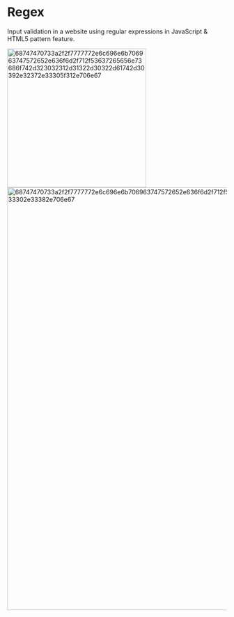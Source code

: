 # Regex
Input validation in a website using regular expressions in JavaScript & HTML5 pattern feature.


<img width="319" alt="68747470733a2f2f7777772e6c696e6b706963747572652e636f6d2f712f53637265656e73686f742d323032312d31322d30322d61742d30392e32372e33305f312e706e67" src="https://user-images.githubusercontent.com/81468329/144595928-1e296cd0-145d-4907-b47b-6e99131b9c7d.png">

<img width="971" alt="68747470733a2f2f7777772e6c696e6b706963747572652e636f6d2f712f53637265656e73686f742d323032312d31322d30322d61742d30392e33302e33382e706e67" src="https://user-images.githubusercontent.com/81468329/144595932-997e83f4-c670-447e-a558-21edd9fbd3a4.png">

